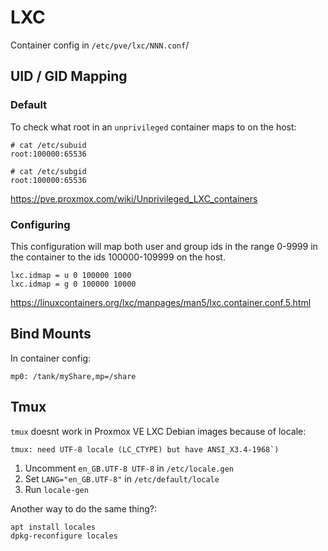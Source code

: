 # LXC

Container config in `/etc/pve/lxc/NNN.conf`/

## UID / GID Mapping

### Default
To check what root in an `unprivileged` container maps to on the host:

    # cat /etc/subuid
    root:100000:65536
    
    # cat /etc/subgid
    root:100000:65536

https://pve.proxmox.com/wiki/Unprivileged_LXC_containers

### Configuring
This configuration will map both user and group ids in the range 0-9999 in the container to the ids 100000-109999 on the host.

    lxc.idmap = u 0 100000 1000
    lxc.idmap = g 0 100000 10000

https://linuxcontainers.org/lxc/manpages/man5/lxc.container.conf.5.html

## Bind Mounts

In container config:

    mp0: /tank/myShare,mp=/share

## Tmux

`tmux` doesnt work in Proxmox VE LXC Debian images because of locale:

    tmux: need UTF-8 locale (LC_CTYPE) but have ANSI_X3.4-1968`)

1. Uncomment `en_GB.UTF-8 UTF-8` in `/etc/locale.gen`
2. Set `LANG="en_GB.UTF-8"` in `/etc/default/locale`
3. Run `locale-gen`

Another way to do the same thing?:

    apt install locales
    dpkg-reconfigure locales